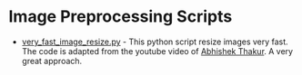 # Image Preprocessing Scripts

* [very_fast_image_resize.py](https://github.com/kool7/Image_Preprocessing_Scripts/blob/master/very_fast_image_resize.py) - This python script resize images very fast. The code is adapted from the youtube video of [Abhishek Thakur](https://www.youtube.com/watch?v=WaCFd-vL4HA&t=194s). A very great approach. 
